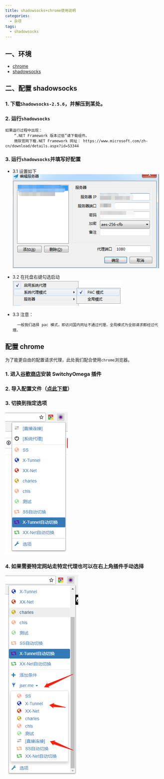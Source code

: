 ```yaml
---
title: shadowsocks+chrome使用说明
categories:
  - 杂项
tags:
  - shadowsocks
---
```


## 一、环境

- [chrome](https://www.google.cn/intl/zh-CN/chrome/)
- [shadowsocks](https://github.com/kigkrazy/kigkrazy.github.io/raw/master/_posts/_posts_file/Shadowsocks-2.5.6.rar)

## 二、配置 shadowsocks

### 1. 下载`Shadowsocks-2.5.6`，并解压到某处。

### 2. 运行`shadowsocks`

    如果运行过程中出现：
        “.NET Framework 版本过低”请下载组件。
        微软官网下载.NET Framework 网址： https://www.microsoft.com/zh-cn/download/details.aspx?id=53344

### 3. 运行`shadowsocks`并填写好配置

- 3.1 设置如下  
  ![设置](_posts_imgs/2018-10-18-ss-Instructions-setting-2.jpg)
- 3.2 在托盘右键勾选启动  
  ![设置](_posts_imgs/2018-10-18-ss-Instructions-setting.png)

- 3.3 注意：

        一般我们选择 pac 模式，即访问国内网址不通过代理，全局模式为全部请求都经过代理。

## 配置 chrome

为了能更自由的配置请求代理，此处我们配合使用`chrome`浏览器。

### 1. 进入[谷歌商店](https://chrome.google.com/webstore/category/extensions)安装 SwitchyOmega 插件

### 2. 导入配置文件（[点此下载](_posts_file/OmegaOptions.bak?raw=true)）

### 3. 切换到指定选项

![SwitchyOmega](_posts_imgs/2018-10-18-ss-Instructions-SwitchyOmega.jpg)

### 4. 如果需要特定网站走特定代理也可以在右上角插件手动选择

![SwitchyOmega](_posts_imgs/2018-10-18-ss-Instructions-SwitchyOmega-2.jpg)
